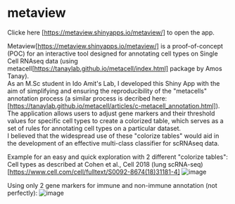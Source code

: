 # metaview
Clicke here [https://metaview.shinyapps.io/metaview/] to open the app.

Metaview[https://metaview.shinyapps.io/metaview/] is a proof-of-concept (POC) for an interactive tool designed for annotating cell types on Single Cell RNAseq data (using metacell[https://tanaylab.github.io/metacell/index.html] package by Amos Tanay).  
As an M.Sc student in Ido Amit's Lab, I developed this Shiny App with the aim of simplifying and ensuring the reproducibility of the "metacells" annotation process (a similar process is decribed here: [https://tanaylab.github.io/metacell/articles/c-metacell_annotation.html]).    
The application allows users to adjust gene markers and their threshold values for specific cell types to create a colorized table, which serves as a set of rules for annotating cell types on a particular dataset.  
I believed that the widespread use of these "colorize tables" would aid in the development of an effective multi-class classifier for scRNAseq data.

Example for an easy and quick exploration with 2 different "colorize tables":
Cell types as described at Cohen et al., Cell 2018 (lung scRNA-seq)[https://www.cell.com/cell/fulltext/S0092-8674(18)31181-4]
![image](https://user-images.githubusercontent.com/26302833/232308341-e45f0d04-5081-4668-96be-d15207cf7850.png)

Using only 2 gene markers for immune and non-immune annotation (not perfectly):
![image](https://user-images.githubusercontent.com/26302833/232309012-19e3bf20-91c0-4991-ba26-c7422a8732de.png)


